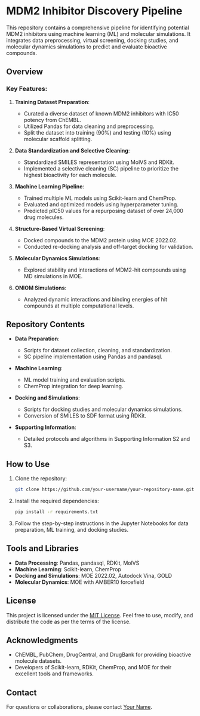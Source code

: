 # MDM2 Inhibitor Discovery Pipeline

This repository contains a comprehensive pipeline for identifying potential MDM2 inhibitors using machine learning (ML) and molecular simulations. It integrates data preprocessing, virtual screening, docking studies, and molecular dynamics simulations to predict and evaluate bioactive compounds.

## Overview

### Key Features:
1. **Training Dataset Preparation**:
   - Curated a diverse dataset of known MDM2 inhibitors with IC50 potency from ChEMBL.
   - Utilized Pandas for data cleaning and preprocessing.
   - Split the dataset into training (90%) and testing (10%) using molecular scaffold splitting.

2. **Data Standardization and Selective Cleaning**:
   - Standardized SMILES representation using MolVS and RDKit.
   - Implemented a selective cleaning (SC) pipeline to prioritize the highest bioactivity for each molecule.

3. **Machine Learning Pipeline**:
   - Trained multiple ML models using Scikit-learn and ChemProp.
   - Evaluated and optimized models using hyperparameter tuning.
   - Predicted pIC50 values for a repurposing dataset of over 24,000 drug molecules.

4. **Structure-Based Virtual Screening**:
   - Docked compounds to the MDM2 protein using MOE 2022.02.
   - Conducted re-docking analysis and off-target docking for validation.

5. **Molecular Dynamics Simulations**:
   - Explored stability and interactions of MDM2-hit compounds using MD simulations in MOE.

6. **ONIOM Simulations**:
   - Analyzed dynamic interactions and binding energies of hit compounds at multiple computational levels.

## Repository Contents

- **Data Preparation**:
  - Scripts for dataset collection, cleaning, and standardization.
  - SC pipeline implementation using Pandas and pandasql.

- **Machine Learning**:
  - ML model training and evaluation scripts.
  - ChemProp integration for deep learning.

- **Docking and Simulations**:
  - Scripts for docking studies and molecular dynamics simulations.
  - Conversion of SMILES to SDF format using RDKit.

- **Supporting Information**:
  - Detailed protocols and algorithms in Supporting Information S2 and S3.

## How to Use

1. Clone the repository:
   ```bash
   git clone https://github.com/your-username/your-repository-name.git
   ```
2. Install the required dependencies:
   ```bash
   pip install -r requirements.txt
   ```
3. Follow the step-by-step instructions in the Jupyter Notebooks for data preparation, ML training, and docking studies.

## Tools and Libraries

- **Data Processing**: Pandas, pandasql, RDKit, MolVS
- **Machine Learning**: Scikit-learn, ChemProp
- **Docking and Simulations**: MOE 2022.02, Autodock Vina, GOLD
- **Molecular Dynamics**: MOE with AMBER10 forcefield

## License
This project is licensed under the [MIT License](LICENSE). Feel free to use, modify, and distribute the code as per the terms of the license.

## Acknowledgments

- ChEMBL, PubChem, DrugCentral, and DrugBank for providing bioactive molecule datasets.
- Developers of Scikit-learn, RDKit, ChemProp, and MOE for their excellent tools and frameworks.

## Contact
For questions or collaborations, please contact [Your Name](mailto:your.email@example.com).


